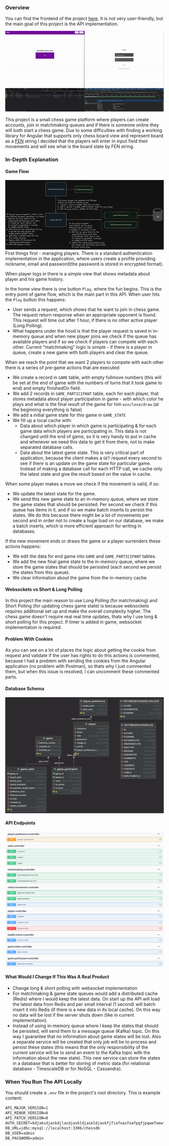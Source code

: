 ### Overview
You can find the frontend of the project [here](https://github.com/iypetrov/chichak-chess-client). It is not very user-friendly, but the main goal of this project is the API implementation.

![Overview](docs/game-overview.gif)

This project is a small chess game platform where players can create accounts, join in matchmaking queues and if there is someone online they will both start a chess game.
Due to some difficulties with finding a working library for Angular that supports only chess board view
and represent board as a [FEN](https://en.wikipedia.org/wiki/Forsyth%E2%80%93Edwards_Notation) string I decided that
the players will enter in input field their movements and will see what is the board state by FEN string. 

### In-Depth Explanation
#### Game Flow
![Game Flow](docs/game-flow.png)
First things first - managing players. There is a standard authentication implementation in the application,
where users create a profile providing nickname, email and password(the password is stored in encrypted format).

When player logs in there is a simple view that shows metadata about player and his game history.

In the home view there is one button `Play`, where the fun begins. This is the entry point of game flow,
which is the main part in this API. When user hits the `Play` button this happens:
- User sends a request, which shows that he want to join in chess game. The request return response when an appropriate opponent is found.
This request will time out after 1 hour, if there is no other active player (Long Polling).
- What happens under the hood is that the player request is saved in in-memory queue and when new player joins we check if the queue has available players
and if so we check if players can compete with each other. Current "matchmaking" logic is simple - if there is a player in queue, create a new game with both players and clear the queue.

When we reach the point that we want 2 players to compete with each other there is a series of pre-game actions that are executed:
- We create a record in `GAME` table, with empty fullmove numbers (this will be set at the end of game with the numbers of turns that it took game to end)
and empty finishedOn field.
- We add 2 records in `GAME_PARTICIPANT` table, each for each player, that stores metadata about player participation in game -
with which color he plays and what is the final result of the game for him `win/lose/draw` (at the beginning everything is false)
- We add a initial game state for this game in `GAME_STATE`
- We fill up a local cache with:
  - Data about which player in which game is participating & for each game data which players are participating in. This data is not changed until the end of game,
  so it is very handy tо put in cache and whenever we need this data to get it from there, not to make separated database calls.
  - Data about the latest game state. This is very critical part of application, because the client makes a `GET` request every second to see if there is an update on the game state for particular game.
  Instead of making a database call for each HTTP call, we cache only the latest state and give the result based on the value in cache.

When some player makes a move we check if the movement is valid, if so:
- We update the latest state for the game.
- We send this new game state to an in-memory queue, where we store the game states that should be persisted. Per second we check if this queue has items in it,
and if so we make batch inserts to persist the states. We do this because there might be a lot of movements per second and in order not to create a huge
load on our database, we make a batch inserts, which is more efficient approach for writing in databases.

If the new movement ends or draws the game or a player surrenders these actions happens:
- We edit the data for end game into `GAME` and `GAME_PARTICIPANT` tables.
- We add the new final game state to the in-memory queue, where we store the game states that should be persisted (each second we persist the states from this queue).
- We clear information about the game from the in-memory cache.

#### Websockets vs Short & Long Polling
In this project the main reason to use Long Polling (for matchmaking) and Short Polling (for updating chess game state) is because
websockets requires additional set up and make the overall complexity higher. The chess game doesn't require real real time updates,
thats why I use long & short polling for this project. If timer is added in game, websocket implementation is required.

#### Problem With Cookies
As you can see on a lot of places the logic about getting the cookie from request and validate if the user has rights to do
this actions is commented, because I had a problem with sending the cookies from the Angular application (no problem with Postman), so
thats why I just commented them, but when this issue is resolved, I can uncomment these commented parts.

#### Database Schema
![Database Schema](docs/database-schema.png)
#### API Endpoints
![API Endpoints](docs/api-endpoints.png)

#### What Would I Change If This Was A Real Product
- Change long & short polling with websocket implementation
- For matchmaking & game state queues would add a distributed cache (Redis) where I would keep the latest data.
On start up the API will load the latest data from Redis and per small interval (1 second) will batch insert it into Redis (if there is a new data
  in its local cache). On this way no data will be lost if the server shuts down (like in current implementation).
- Instead of using in-memory queue where I keep the states that should be persisted, will send them to a message queue (Kafka) topic.
On this way I guarantee that no information about game states will be lost. Also a separate service will be created that
only job will be to process and persist these states (this means that the only responsibility of the current service 
will be to send an event to the Kafka topic with the information about the new state). This new service can store the states
in a database that is better for storing of metric data (for relational database - TimescaleDB or for NoSQL - Cassandra).

### When You Run The API Locally
You should create a `.env` file in the project's root directory. This is example content:
```
API_MAJOR_VERSION=1
API_MINOR_VERSION=0
API_PATCH_VERSION=0
AUTH_SECRET=kdjaksdjaskdjlasdjaskldjaskldjaskfjfiafoasfoafpqfjpqwefoewfjoewfjeghsiogjgopsdgsdiog
DB_URL=jdbc:mysql://localhost:3306/chessdb
DB_USER=admin
DB_PASSWORD=admin
```